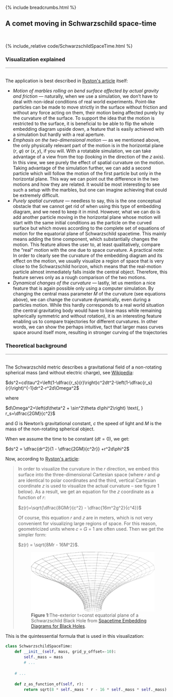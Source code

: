 {% include breadcrumbs.html %}

## A comet moving in Schwarzschild space-time
<div class="header_line"><br/></div>

{% include_relative code/SchwarzschildSpaceTime.html %}

<p style="clear: both;"></p>

### Visualization explained
<div style="border-top: 1px solid #999999"><br/></div>

The application is best described in 
[Ryston&apos;s article](https://iopscience.iop.org/article/10.1088/1742-6596/1286/1/012049) itself:


- _Motion of marbles rolling on bend surface affected by actual gravity and friction_ &mdash; 
  naturally, when we use a simulation, we don’t have to deal with non-ideal conditions of real world
  experiments. Point-like particles can be made to move strictly in the surface without friction
  and without any force acting on them, their motion being affected purely by the curvature of the
  surface. To support the idea that the motion is restricted to the surface, it is beneficial to be able
  to flip the whole embedding diagram upside down, a feature that is easily achieved with a
  simulation but hardly with a real aperture.
- _Emphasis on the two-dimensional motion_ &mdash; as we mentioned above, the only physically relevant
  part of the motion is in the horizontal plane (𝑟, 𝜑) or (𝑥, 𝑦), if you will. With a rotatable
  simulation, we can take advantage of a view from the top (looking in the direction of the 𝑧 axis).
  In this view, we see purely the effect of spatial curvature on the motion. Taking advantage of
  the simulation further, we can add a second particle which will follow the motion of the first
  particle but only in the horizontal plane. This way we can point out the difference in the two
  motions and how they are related. It would be most interesting to see such a setup with the
  marbles, but one can imagine achieving that could be extremely difficult.
- _Purely spatial curvature_ &mdash; needless to say, this is the one conceptual obstacle that we cannot
  get rid of when using this type of embedding diagram, and we need to keep it in mind.
  However, what we can do is add another particle moving in the horizontal plane whose motion
  will start with the same initial conditions as the particle on the curved surface but which moves
  according to the complete set of equations of motion for the equatorial plane of Schwarzschild
  spacetime. This mainly means adding the time component, which substantially changes the
  motion. This feature allows the user to, at least qualitatively, compare the “real” motion with
  the one due to space curvature. A practical note: In order to clearly see the curvature of the
  embedding diagram and its effect on the motion, we usually visualize a region of space that is
  very close to the Schwarzschild horizon, which means that the real-motion particle almost
  immediately falls inside the central object. Therefore, this feature serves only as a rough
  comparison of the two motions.
- _Dynamical changes of the curvature_ &mdash; lastly, let us mention a nice feature that is again possible
  only using a computer simulation. By changing the central mass parameter 𝑀 of the curvature
  (see equations above), we can change the curvature dynamically, even during a particles motion.
  While this hardly corresponds to a real world situation (the central gravitating body would have
  to lose mass while remaining spherically symmetric and without rotation), it is an interesting
  feature enabling us to compare trajectories for different curvatures. In other words, we can show
  the perhaps intuitive, fact that larger mass curves space around itself more, resulting in stronger
  curving of the trajectories

### Theoretical background
<div style="border-top: 1px solid #999999"><br/></div>

The Schwarzschild metric describes a gravitational field of a non-rotating 
spherical mass (and without electric charge), see [Wikipedia](https://en.wikipedia.org/wiki/Schwarzschild_metric):

$ds^2=cd\tau^2=\left(1-\dfrac{r_s}{r}\right)c^2dt^2-\left(1-\dfrac{r_s}{r}\right)^{-1}dr^2-r^2d\Omega^2$

where

$d\Omega^2=\left(d\theta^2 + \sin^2\theta d\phi^2\right) \text{, } r_s=\dfrac{2GM}{c^2}$

and $G$ is Newton’s gravitational constant, $c$ the speed of light and $M$ is the 
mass of the non-rotating spherical object.

When we assume the time to be constant ($dt=0$), we get:

$ds^2 = \dfrac{dr^2}{1 - \dfrac{2GM}{c^2r}} +r^2d\phi^2$

Now, according to [Ryston&apos;s article](https://iopscience.iop.org/article/10.1088/1742-6596/1286/1/012049):

<blockquote>
<p>
In order to visualize the curvature in the 𝑟 direction, we embed this surface into
the three-dimensional Cartesian space (where 𝑟 and 𝜑 are identical to polar coordinates and the third,
vertical Cartesian coordinate 𝑧 is used to visualize the actual curvature – see figure 1 below). As a result, 
we get an equation for the 𝑧 coordinate as a function of 𝑟:</p>

<p>
$z(r)=\sqrt{\dfrac{8GMr}{c^2} - \dfrac{16m^2g^2}{c^4}}$
</p>

<p>Of course, this equation 𝑟 and 𝑧 are in meters, which is not very convenient for visualizing large
regions of space. For this reason, geometricized units where 𝑐 = 𝐺 = 1 are often used. Then we get the
simpler form:</p>

<p>
$z(r) = \sqrt{8Mr - 16M^2}$. 
</p>

<figure>
<img alt="" src="images/The-exterior-t-const-equatorial-plane-of-a-Schwarzschild-Black-Hole.png"/>
<figcaption><b>Figure 1:</b>The-exterior t=const equatorial plane of a Schwarzschild Black Hole from 
<a href="https://www.researchgate.net/publication/1977049_Spacetime_Embedding_Diagrams_for_Black_Holes">Spacetime Embedding Diagrams for Black Holes</a>.
</figcaption>
</figure>
</blockquote>

<p style="clear:both;"></p>

This is the quintessential formula that is used in this visualization:

```python
class SchwarzschildSpaceTime:
    def __init__(self, mass, grid_y_offset=-10):
        self._mass = mass
        # ...
    
    # ...

    def z_as_function_of(self, r):
        return sqrt(8 * self._mass * r - 16 * self._mass * self._mass)


```
